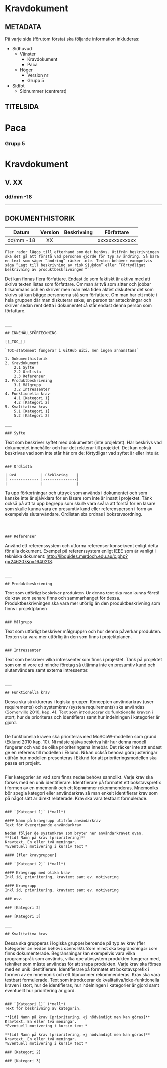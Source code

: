 # Kravdokument

## METADATA
På varje sida (förutom första) ska följande information inkluderas:
* Sidhuvud
	* Vänster
		* Kravdokument
		* Paca
	* Höger
		* Version nr
		* Grupp 5
* Sidfot
	* Sidnummer (centrerat)
	
## TITELSIDA

# Paca
### Grupp 5

# Kravdokument
## V. XX
### dd/mm -18

___
	

## DOKUMENTHISTORIK

| Datum     | Version | Beskrivning             | Författare     |
|:---------:|:-------:| ----------------------- | -------------- |
| dd/mm -18 | XX      |                         | xxxxxxxxxxxxxx |

```
Fler rader läggs till efterhand som det behövs. Utifrån beskrivningen ska det gå att förstå vad personen gjorde för typ av ändring. Så bara en text som säger ”ändring” räcker inte. Texten behöver exempelvis säga ”Lagt till beskrivning av risk Sjukdom” eller ”Förtydligat beskrivning av produktbeskrivningen.”```  

```
Det kan finnas flera författare. Endast de som faktiskt är aktiva med att skriva texten listas som författare. Om man är två som sitter och jobbar tillsammans och en skriver men man hela tiden aktivt diskuterar det som skrivs så kan bägge personerna stå som författare. Om man har ett möte i hela gruppen där man diskuterar saker, en person tar anteckningar och skriver sedan rent detta i dokumentet så står endast denna person som författare.
```

___

## INNEHÅLLSFÖRTECKNING

[[_TOC_]]

`TOC-statement fungerar i GitHub Wiki, men ingen annanstans`

1. Dokumenthistorik
2. Kravdokument
	2.1 Syfte
	2.2 Ordlista
	2.3 Referenser
3. Produktbeskrivning
	3.1 Målgrupp
	3.2 Intressenter
4. Funktionella krav
	4.1 [Kategori 1]
	4.2 [Kategori 2]
5. Kvalitativa krav
	5.1 [Kategori 1]
	5.2 [Kategori 2]
	
___

### Syfte
```
Text som beskriver syftet med dokumentet (inte projektet). Här beskrivs vad dokumentet innehåller och hur det relaterar till projektet. Det kan också beskrivas vad som inte står här om det förtydligar vad syftet är eller inte är.
```

### Ordlista

| Ord           | Förklaring    | 
| ------------- |---------------|
|               |               |

```
Ta upp förkortningar och uttryck som används i dokumentet och som kanske inte är självklara för en läsare som inte är insatt i projektet. Tänk också på att ta upp begrepp som skulle vara svåra att förstå för en läsare som skulle kunna vara en presumtiv kund eller referensperson i form av exempelvis slutanvändare. Ordlistan ska ordnas i bokstavsordning.
```



### Referenser

```
Använd ett referenssystem och utforma referenser konsekvent enligt detta för alla dokument. Exempel på referenssystem enligt IEEE som är vanligt i tekniska dokument: http://libguides.murdoch.edu.au/c.php?g=246207&p=1640218.
```

___

## Produktbeskrivning
```
Text som utförligt beskriver produkten. Ur denna text ska man kunna förstå de krav som senare finns och sammanhanget för dessa. Produktbeskrivningen ska vara mer utförlig än den produktbeskrivning som finns i projektplanen
```

### Målgrupp
```
Text som utförligt beskriver målgruppen och hur denna påverkar produkten. Texten ska vara mer utförlig än den som finns i projektplanen.
```

### Intressenter
```
Text som beskriver vilka intressenter som finns i projektet. Tänk på projektet som om ni vore ett mindre företag så utlämna inte en presumtiv kund och slutanvändare samt externa intressenter.
```

___

## Funktionella krav
```
Dessa ska struktureras i logiska grupper. Koncepten användarkrav (user requirements) och systemkrav (system requirements) ska användas (Somerville 2010, kap. 4). Text som introducerar de funktionella kraven i stort, hur de prioriteras och identifieras samt hur indelningen i kategorier är gjord.
```
```
De funktionella kraven ska prioriteras med MoSCoW-modellen som grund (Eklund 2010 kap. 10). Ni måste själva beskriva här hur denna modell fungerar och vad de olika prioriteringarna innebär. Det räcker inte att endast ge en referens till modellen i Eklund. Ni kan också behöva göra justeringar utifrån hur modellen presenteras i Eklund för att prioriteringsmodellen ska passa ert projekt.
```
```
Fler kategorier än vad som finns nedan behövs sannolikt. Varje krav ska förses med en unik identifierare. Identifierare på formatet ett bokstavsprefix i formen av en mnemonik och ett löpnummer rekommenderas. Mnemoniks bör spegla kategori eller användarkrav så man enkelt identifierar krav som på något sätt är direkt relaterade.  Krav ska vara testbart formulerade.
```

### `[Kategori 1]` (*mall*)

#### Namn på kravgrupp utifrån användarkrav
Text för övergripande användarkrav

Nedan följer de systemkrav som bryter ner användarkravet ovan.
**[id] Namn på krav [prioritering]**
Kravtext. En eller två meningar.
*Eventuell motivering i kursiv text.*

#### [fler kravgrupper]

### `[Kategori 2]` (*mall*)

#### Kravgrupp med olika krav 
Inkl id, prioritering, kravtext samt ev. motivering

#### Kravgrupp
Inkl id, prioritering, kravtext samt ev. motivering

### osv.

### [Kategori 2]

### [Kategori 3]

___

## Kvalitativa krav
```
Dessa ska grupperas i logiska grupper beroende på typ av krav (fler kategorier än nedan behövs sannolikt). Som minst ska begränsningar som finns dokumenterade. Begränsningar kan exempelvis  vara vilka programspråk som används, vilka operativsystem produkten fungerar med, tekniker som måste användas för att skapa produkten. Varje krav ska förses med en unik identifierare. Identifierare på formatet ett bokstavsprefix i formen av en mnemonik och ett löpnummer rekommenderas. Krav ska vara testbart formulerade. Text som introducerar de kvalitativa/icke-funktionella kraven i stort, hur de identifieras, hur indelningen i kategorier är gjord samt eventuellt hur prioritering är gjord.
```

### `[Kategori 1]` (*mall*)
Text för beskrivning av kategorin.

**[id] Namn på krav [prioritering, ej nödvändigt men kan göras]**
Kravtext. En eller två meningar.
*Eventuell motivering i kursiv text.*

**[id] Namn på krav [prioritering, ej nödvändigt men kan göras]**
Kravtext. En eller två meningar.
*Eventuell motivering i kursiv text.*

### [Kategori 2]

### [Kategori 3]



